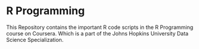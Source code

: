 # R Programming

This Repository contains the important R code scripts in the R Programming course on Coursera. Which is a part of the Johns Hopkins University Data Science Specialization.

